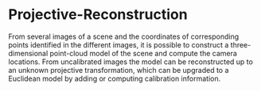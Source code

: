 # Projective-Reconstruction
From several images of a scene and the coordinates of corresponding points identified in the different images, it is possible to construct a three-dimensional point-cloud model of the scene and compute the camera locations. From uncalibrated images the model can be reconstructed up to an unknown projective transformation, which can be upgraded to a Euclidean model by adding or computing calibration information.
